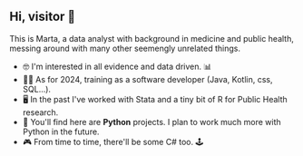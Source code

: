 ## Hi, visitor 👋

This is Marta, a data analyst with background in medicine and public health, messing around with many other seemengly unrelated things.
- 🤓 I'm interested in all evidence and data driven. 📊
- :woman_technologist: As for 2024, training as a software developer (Java, Kotlin, css, SQL...).
- 🖥️ In the past I've worked with Stata and a tiny bit of R for Public Health research.
- 🐍 You'll find here are **Python** projects. I plan to work much more with Python in the future.
- 🎮 From time to time, there'll be some C# too. 🕹️
